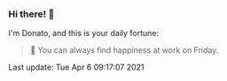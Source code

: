 ### Hi there! 👋 

I'm Donato, and this is your daily fortune:

> 🥠 You can always find happiness at work on Friday.

Last update: Tue Apr  6 09:17:07 2021